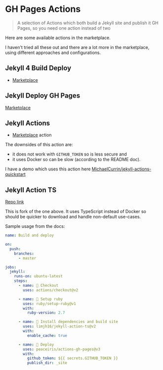 # GH Pages Actions
> A selection of Actions which both build a Jekyll site and publish it GH Pages, so you need one action instead of two

Here are some available actions in the marketplace.

I haven't tried all these out and there are a lot more in the marketplace, using different approaches and configurations. 


## Jekyll 4 Build Deploy

- [Marketplace](https://github.com/marketplace/actions/jekyll-4-build-deploy)


## Jekyll Deploy GH Pages

[Marketplace](https://github.com/marketplace/actions/jekyll-deploy-gh-pages)


## Jekyll Actions

- [Marketplace](https://github.com/marketplace/actions/jekyll-actions) action

The downsides of this action are:

- it does not work with `GITHUB_TOKEN` so is less secure and
- it uses Docker so can be slow (according to the README doc).

I have a demo which uses this action here [MichaelCurrin/jekyll-actions-quickstart](https://github.com/MichaelCurrin/jekyll-actions-quickstart)


## Jekyll Action TS

[Repo link](https://github.com/limjh16/jekyll-action-ts)

This is fork of the one above. It uses TypeScript instead of Docker so should be quicker to download and handle non-default use-cases.

Sample usage from the docs:

```yaml
name: Build and deploy

on:
  push:
    branches:
      - master

jobs:
  jekyll:
    runs-on: ubuntu-latest
    steps:
      - name: 📂 Checkout
        uses: actions/checkout@v2

      - name: 💎 Setup ruby
        uses: ruby/setup-ruby@v1
        with:
          ruby-version: 2.7

      - name: 🔨 Install dependencies and build site
        uses: limjh16/jekyll-action-ts@v2
        with:
          enable_cache: true

      - name: 🚀 Deploy
        uses: peaceiris/actions-gh-pages@v3
        with:
          github_token: ${{ secrets.GITHUB_TOKEN }}
          publish_dir: _site
```
